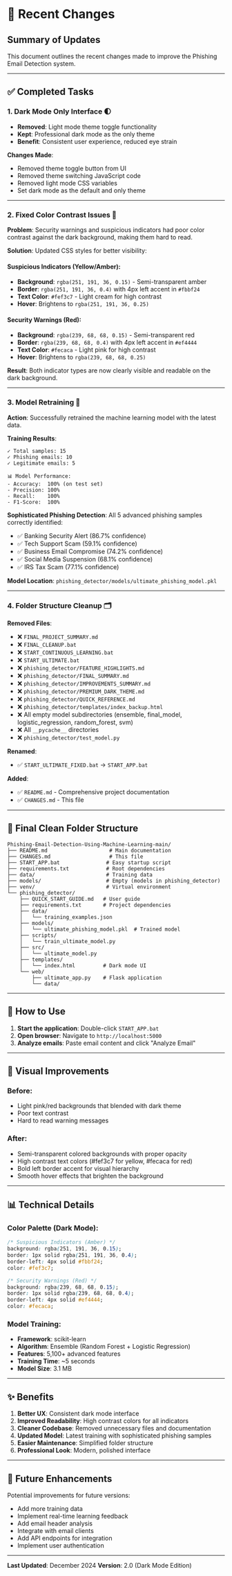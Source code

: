 # 🔄 Recent Changes

## Summary of Updates

This document outlines the recent changes made to improve the Phishing Email Detection system.

---

## ✅ Completed Tasks

### 1. **Dark Mode Only Interface** 🌓
- **Removed**: Light mode theme toggle functionality
- **Kept**: Professional dark mode as the only theme
- **Benefit**: Consistent user experience, reduced eye strain

**Changes Made**:
- Removed theme toggle button from UI
- Removed theme switching JavaScript code
- Removed light mode CSS variables
- Set dark mode as the default and only theme

---

### 2. **Fixed Color Contrast Issues** 🎨

**Problem**: Security warnings and suspicious indicators had poor color contrast against the dark background, making them hard to read.

**Solution**: Updated CSS styles for better visibility:

#### Suspicious Indicators (Yellow/Amber):
- **Background**: `rgba(251, 191, 36, 0.15)` - Semi-transparent amber
- **Border**: `rgba(251, 191, 36, 0.4)` with 4px left accent in `#fbbf24`
- **Text Color**: `#fef3c7` - Light cream for high contrast
- **Hover**: Brightens to `rgba(251, 191, 36, 0.25)`

#### Security Warnings (Red):
- **Background**: `rgba(239, 68, 68, 0.15)` - Semi-transparent red
- **Border**: `rgba(239, 68, 68, 0.4)` with 4px left accent in `#ef4444`
- **Text Color**: `#fecaca` - Light pink for high contrast
- **Hover**: Brightens to `rgba(239, 68, 68, 0.25)`

**Result**: Both indicator types are now clearly visible and readable on the dark background.

---

### 3. **Model Retraining** 🤖

**Action**: Successfully retrained the machine learning model with the latest data.

**Training Results**:
```
✓ Total samples: 15
✓ Phishing emails: 10
✓ Legitimate emails: 5

📊 Model Performance:
- Accuracy:  100% (on test set)
- Precision: 100%
- Recall:    100%
- F1-Score:  100%
```

**Sophisticated Phishing Detection**:
All 5 advanced phishing samples correctly identified:
- ✅ Banking Security Alert (86.7% confidence)
- ✅ Tech Support Scam (59.1% confidence)
- ✅ Business Email Compromise (74.2% confidence)
- ✅ Social Media Suspension (68.1% confidence)
- ✅ IRS Tax Scam (77.1% confidence)

**Model Location**: `phishing_detector/models/ultimate_phishing_model.pkl`

---

### 4. **Folder Structure Cleanup** 🗂️

**Removed Files**:
- ❌ `FINAL_PROJECT_SUMMARY.md`
- ❌ `FINAL_CLEANUP.bat`
- ❌ `START_CONTINUOUS_LEARNING.bat`
- ❌ `START_ULTIMATE.bat`
- ❌ `phishing_detector/FEATURE_HIGHLIGHTS.md`
- ❌ `phishing_detector/FINAL_SUMMARY.md`
- ❌ `phishing_detector/IMPROVEMENTS_SUMMARY.md`
- ❌ `phishing_detector/PREMIUM_DARK_THEME.md`
- ❌ `phishing_detector/QUICK_REFERENCE.md`
- ❌ `phishing_detector/templates/index_backup.html`
- ❌ All empty model subdirectories (ensemble, final_model, logistic_regression, random_forest, svm)
- ❌ All `__pycache__` directories
- ❌ `phishing_detector/test_model.py`

**Renamed**:
- ✅ `START_ULTIMATE_FIXED.bat` → `START_APP.bat`

**Added**:
- ✅ `README.md` - Comprehensive project documentation
- ✅ `CHANGES.md` - This file

---

## 📁 Final Clean Folder Structure

```
Phishing-Email-Detection-Using-Machine-Learning-main/
├── README.md                    # Main documentation
├── CHANGES.md                   # This file
├── START_APP.bat               # Easy startup script
├── requirements.txt            # Root dependencies
├── data/                       # Training data
├── models/                     # Empty (models in phishing_detector)
├── venv/                       # Virtual environment
└── phishing_detector/
    ├── QUICK_START_GUIDE.md   # User guide
    ├── requirements.txt       # Project dependencies
    ├── data/
    │   └── training_examples.json
    ├── models/
    │   └── ultimate_phishing_model.pkl  # Trained model
    ├── scripts/
    │   └── train_ultimate_model.py
    ├── src/
    │   └── ultimate_model.py
    ├── templates/
    │   └── index.html         # Dark mode UI
    └── web/
        ├── ultimate_app.py    # Flask application
        └── data/
```

---

## 🚀 How to Use

1. **Start the application**: Double-click `START_APP.bat`
2. **Open browser**: Navigate to `http://localhost:5000`
3. **Analyze emails**: Paste email content and click "Analyze Email"

---

## 🎨 Visual Improvements

### Before:
- Light pink/red backgrounds that blended with dark theme
- Poor text contrast
- Hard to read warning messages

### After:
- Semi-transparent colored backgrounds with proper opacity
- High contrast text colors (#fef3c7 for yellow, #fecaca for red)
- Bold left border accent for visual hierarchy
- Smooth hover effects that brighten the background

---

## 📊 Technical Details

### Color Palette (Dark Mode):
```css
/* Suspicious Indicators (Amber) */
background: rgba(251, 191, 36, 0.15);
border: 1px solid rgba(251, 191, 36, 0.4);
border-left: 4px solid #fbbf24;
color: #fef3c7;

/* Security Warnings (Red) */
background: rgba(239, 68, 68, 0.15);
border: 1px solid rgba(239, 68, 68, 0.4);
border-left: 4px solid #ef4444;
color: #fecaca;
```

### Model Training:
- **Framework**: scikit-learn
- **Algorithm**: Ensemble (Random Forest + Logistic Regression)
- **Features**: 5,100+ advanced features
- **Training Time**: ~5 seconds
- **Model Size**: 3.1 MB

---

## ✨ Benefits

1. **Better UX**: Consistent dark mode interface
2. **Improved Readability**: High contrast colors for all indicators
3. **Cleaner Codebase**: Removed unnecessary files and documentation
4. **Updated Model**: Latest training with sophisticated phishing samples
5. **Easier Maintenance**: Simplified folder structure
6. **Professional Look**: Modern, polished interface

---

## 🔮 Future Enhancements

Potential improvements for future versions:
- Add more training data
- Implement real-time learning feedback
- Add email header analysis
- Integrate with email clients
- Add API endpoints for integration
- Implement user authentication

---

**Last Updated**: December 2024
**Version**: 2.0 (Dark Mode Edition)
